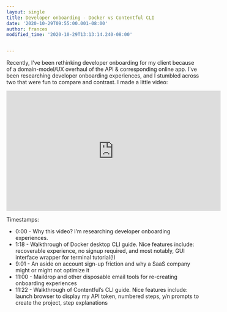 ```yaml
---
layout: single
title: Developer onboarding - Docker vs Contentful CLI
date: '2020-10-29T09:55:00.001-08:00'
author: frances
modified_time: '2020-10-29T13:13:14.240-08:00'


---
```


Recently, I've been rethinking developer onboarding for my client because of a domain-model/UX overhaul of the API & corresponding online app.
I've been researching developer onboarding experiences, and I stumbled across two that were fun to compare and contrast.
I made a little video:

 
<iframe width="560" height="315" src="https://www.youtube.com/embed/9yhwKNUqH4Y" frameborder="0" allow="accelerometer; autoplay; clipboard-write; encrypted-media; gyroscope; picture-in-picture" allowfullscreen></iframe>


Timestamps:

- 0:00 - Why this video? I’m researching developer onboarding experiences.
- 1:18 - Walkthrough of Docker desktop CLI guide. Nice features include: recoverable experience, no signup required, and most notably, GUI interface wrapper for terminal tutorial(!)
- 9:01 - An aside on account sign-up friction and why a SaaS company might or might not optimize it
- 11:00 - Maildrop and other disposable email tools for re-creating onboarding experiences
- 11:22 - Walkthrough of Contentful’s CLI guide. Nice features include: launch browser to display my API token, numbered steps, y/n prompts to create the project, step explanations
